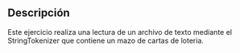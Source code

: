 ## Descripción
Este ejercicio realiza una lectura de un archivo de texto mediante el StringTokenizer que contiene un mazo de cartas de loteria.
